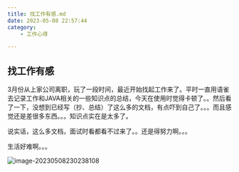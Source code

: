 ```yaml
---
title: 找工作有感.md
date: 2023-05-08 22:57:44
category:
    - 工作心得

---
```


## 找工作有感

3月份从上家公司离职，玩了一段时间，最近开始找起工作来了。平时一直用语雀去记录工作和JAVA相关的一些知识点的总结，今天在使用时觉得卡顿了。。然后看了一下，没想到已经写（抄、总结）了这么多的文档，有点吓到自己了。。。而且感觉还是差很多东西。。。知识点实在是太多了。



说实话，这么多文档，面试时看都看不过来了。。还是得努力啊。。。

生活好难啊。。。

![image-20230508230238108](https://bard-note.oss-cn-hangzhou.aliyuncs.com/img/image-20230508230238108.png)
